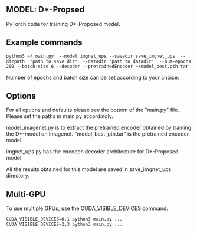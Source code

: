 ## MODEL: D*-Propsed

PyTorch code for training D*-Proposed model.

## Example commands

```
python3 ~/.main.py  --model imgnet_ups --savedir save_imgnet_ups  --dirpath  "path to save dir"  --datadir "path to datadir"  --num-epochs 200 --batch-size 6 --decoder --pretrainedEncoder ~/model_best.pth.tar
```
Number of epochs and batch size can be set according to your choice.

## Options
For all options and defaults please see the bottom of the "main.py" file. Please set the paths in main.py accordingly.

model_imagenet.py is to extract the pretrained encoder obtained by training the D*-model on Imagenet. "model_best_pth.tar" is the pretrained encoder model.

imgnet_ups.py has the encoder-decoder architecture for D*-Proposed model.

All the results obtained for this model are saved in save_imgnet_ups directory.

## Multi-GPU
To use multiple GPUs, use the CUDA_VISIBLE_DEVICES command:
```
CUDA_VISIBLE_DEVICES=0,1 python3 main.py ...
CUDA_VISIBLE_DEVICES=2,3 python3 main.py ...
```
